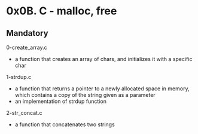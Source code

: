 # 0x0B. C - malloc, free

## Mandatory

0-create_array.c

- a function that creates an array of chars, and initializes it with a specific char

1-strdup.c

- a function that returns a pointer to a newly allocated space in memory, which contains a copy of the string given as a parameter
- an implementation of strdup function

2-str_concat.c

- a function that concatenates two strings
